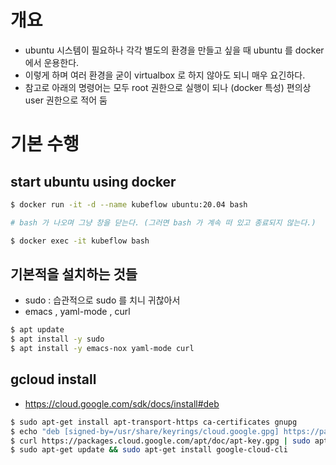 # 개요
 - ubuntu 시스템이 필요하나 각각 별도의 환경을 만들고 싶을 때 ubuntu 를 docker 에서 운용한다.
 - 이렇게 하며 여러 환경을 굳이 virtualbox 로 하지 않아도 되니 매우 요긴하다.
 - 참고로 아래의 명령어는 모두 root 권한으로 실행이 되나 (docker 특성) 편의상 user 권한으로 적어 둠
# 기본 수행

## start ubuntu using docker

```bash
$ docker run -it -d --name kubeflow ubuntu:20.04 bash

# bash 가 나오며 그냥 창을 닫는다. (그러면 bash 가 계속 떠 있고 종료되지 않는다.)

$ docker exec -it kubeflow bash
```

## 기본적을 설치하는 것들
 - sudo : 습관적으로 sudo 를 치니 귀찮아서
 - emacs , yaml-mode , curl

```bash
$ apt update
$ apt install -y sudo
$ apt install -y emacs-nox yaml-mode curl
```

## gcloud install
 - https://cloud.google.com/sdk/docs/install#deb

```bash
$ sudo apt-get install apt-transport-https ca-certificates gnupg
$ echo "deb [signed-by=/usr/share/keyrings/cloud.google.gpg] https://packages.cloud.google.com/apt cloud-sdk main" | sudo tee -a /etc/apt/sources.list.d/google-cloud-sdk.list
$ curl https://packages.cloud.google.com/apt/doc/apt-key.gpg | sudo apt-key --keyring /usr/share/keyrings/cloud.google.gpg add -
$ sudo apt-get update && sudo apt-get install google-cloud-cli
```

